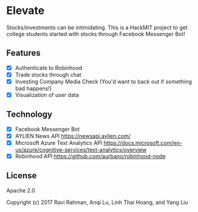 # Elevate

Stocks/investments can be intimidating. This is a HackMIT project to get college students started with stocks through Facebook Messenger Bot! 

## Features
- [x] Authenticate to Robinhood
- [x] Trade stocks through chat
- [x] Investing Company Media Check (You'd want to back out if something bad happens!)
- [x] Visualization of user data

## Technology 
- [x] Facebook Messenger Bot 
- [x] AYLIEN News API https://newsapi.aylien.com/
- [x] Microsoft Azure Text Analytics API https://docs.microsoft.com/en-us/azure/cognitive-services/text-analytics/overview
- [x] Robinhood API https://github.com/aurbano/robinhood-node

## License
Apache 2.0

Copyright (c) 2017 Ravi Rahman, Anqi Lu, Linh Thai Hoang, and Yang Liu
